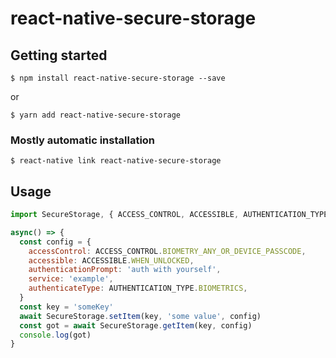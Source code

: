 
# react-native-secure-storage


## Getting started

`$ npm install react-native-secure-storage --save`

or

`$ yarn add react-native-secure-storage`

### Mostly automatic installation

`$ react-native link react-native-secure-storage`


## Usage
```javascript
import SecureStorage, { ACCESS_CONTROL, ACCESSIBLE, AUTHENTICATION_TYPE } from 'react-native-secure-storage'

async() => {
  const config = {
    accessControl: ACCESS_CONTROL.BIOMETRY_ANY_OR_DEVICE_PASSCODE,
    accessible: ACCESSIBLE.WHEN_UNLOCKED,
    authenticationPrompt: 'auth with yourself',
    service: 'example',
    authenticateType: AUTHENTICATION_TYPE.BIOMETRICS,
  }
  const key = 'someKey'
  await SecureStorage.setItem(key, 'some value', config)
  const got = await SecureStorage.getItem(key, config)
  console.log(got)
}
```

